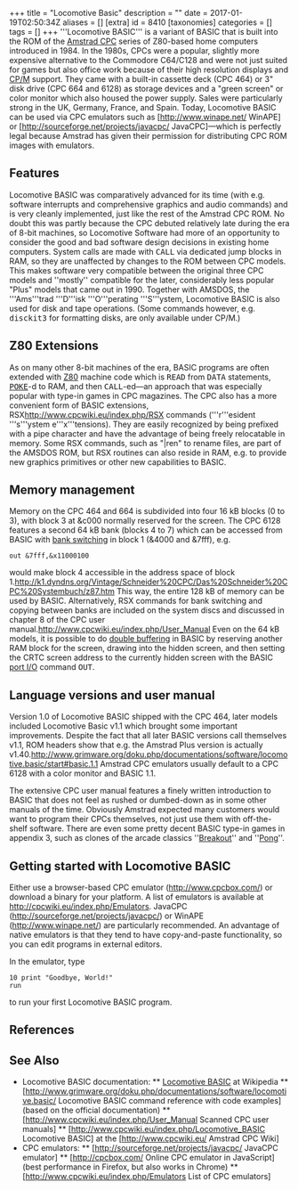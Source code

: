 +++
title = "Locomotive Basic"
description = ""
date = 2017-01-19T02:50:34Z
aliases = []
[extra]
id = 8410
[taxonomies]
categories = []
tags = []
+++
'''Locomotive BASIC''' is a variant of BASIC that is built into the ROM of the [Amstrad CPC](https://en.wikipedia.org/wiki/Amstrad_CPC) series of Z80-based home computers introduced in 1984. In the 1980s, CPCs were a popular, slightly more expensive alternative to the Commodore C64/C128 and were not just suited for games but also office work because of their high resolution displays and [CP/M](https://en.wikipedia.org/wiki/CP/M) support. They came with a built-in cassette deck (CPC 464) or 3" disk drive (CPC 664 and
6128) as storage devices and a "green screen" or color monitor which also housed the power supply. Sales were particularly strong in the UK, Germany, France, and Spain. Today, Locomotive BASIC can be used via CPC emulators such as [http://www.winape.net/ WinAPE] or [http://sourceforge.net/projects/javacpc/ JavaCPC]—which is perfectly legal because Amstrad has given their permission for distributing CPC ROM images with emulators.

## Features
Locomotive BASIC was comparatively advanced for its time (with e.g. software interrupts and comprehensive graphics and audio commands) and is very cleanly implemented, just like the rest of the Amstrad CPC ROM. No doubt this was partly because the CPC debuted relatively late during the era of 8-bit machines, so Locomotive Software had more of an opportunity to consider the good and bad software design decisions in existing home computers. System calls are made with <tt>CALL</tt> via dedicated jump blocks in RAM, so they are unaffected by changes to the ROM between CPC models. This makes software very compatible between the original three CPC models and ''mostly'' compatible for the later, considerably less popular "Plus" models that came out in 1990. Together with AMSDOS, the '''Ams'''trad '''D'''isk '''O'''perating '''S'''ystem, Locomotive BASIC is also used for disk and tape operations. (Some commands however, e.g. <tt>disckit3</tt> for formatting disks, are only available under CP/M.)

## Z80 Extensions
As on many other 8-bit machines of the era, BASIC programs are often extended with [Z80](https://rosettacode.org/wiki/Z80_Assembly) machine code which is <tt>READ</tt> from <tt>DATA</tt> statements, <tt>[POKE](https://en.wikipedia.org/wiki/PEEK_and_POKE)</tt>-d to RAM, and then <tt>CALL</tt>-ed—an approach that was especially popular with type-in games in CPC magazines. The CPC also has a more convenient form of BASIC extensions, RSX<ref>http://www.cpcwiki.eu/index.php/RSX</ref> commands ('''r'''esident '''s'''ystem e'''x'''tensions). They are easily recognized by being prefixed with a pipe character and have the advantage of being freely relocatable in memory. Some RSX commands, such as "|ren" to rename files, are part of the AMSDOS ROM, but RSX routines can also reside in RAM, e.g. to provide new graphics primitives or other new capabilities to BASIC.

## Memory management
Memory on the CPC 464 and 664 is subdivided into four 16 kB blocks (0 to 3), with block 3 at &c000 normally reserved for the screen. The CPC 6128 features a second 64 kB bank (blocks 4 to 7) which can be accessed from BASIC with [bank switching](https://en.wikipedia.org/wiki/Bank_switching) in block 1 (&4000 and &7fff), e.g.


```locobasic
out &7fff,&x11000100
```


would make block 4 accessible in the address space of block 1.<ref>http://k1.dyndns.org/Vintage/Schneider%20CPC/Das%20Schneider%20CPC%20Systembuch/z87.htm</ref> This way, the entire 128 kB of memory can be used by BASIC. Alternatively, RSX commands for bank switching and copying between banks are included on the system discs and discussed in chapter 8 of the CPC user manual.<ref>http://www.cpcwiki.eu/index.php/User_Manual</ref> Even on the 64 kB models, it is possible to do [double buffering](https://en.wikipedia.org/wiki/Multiple_buffering) in BASIC by reserving another RAM block for the screen, drawing into the hidden screen, and then setting the CRTC screen address to the currently hidden screen with the BASIC [port I/O](https://en.wikipedia.org/wiki/I/o_port) command <tt>OUT</tt>.

## Language versions and user manual
Version 1.0 of Locomotive BASIC shipped with the CPC 464, later models included Locomotive Basic v1.1 which brought some important improvements. Despite the fact that all later BASIC versions call themselves v1.1, ROM headers show that e.g. the Amstrad Plus version is actually v1.40.<ref>http://www.grimware.org/doku.php/documentations/software/locomotive.basic/start#basic.1.1</ref> Amstrad CPC emulators usually default to a CPC 6128 with a color monitor and BASIC 1.1.

The extensive CPC user manual features a finely written introduction to BASIC that does not feel as rushed or dumbed-down as in some other manuals of the time. Obviously Amstrad expected many customers would want to program their CPCs themselves, not just use them with off-the-shelf software. There are even some pretty decent BASIC type-in games in appendix 3, such as clones of the arcade classics ''[Breakout](https://en.wikipedia.org/wiki/Breakout_(video_game))'' and ''[Pong](https://en.wikipedia.org/wiki/Pong)''.

## Getting started with Locomotive BASIC
Either use a browser-based CPC emulator (http://www.cpcbox.com/) or download a binary for your platform. A list of emulators is available at http://cpcwiki.eu/index.php/Emulators. JavaCPC (http://sourceforge.net/projects/javacpc/) or WinAPE (http://www.winape.net/) are particularly recommended. An advantage of native emulators is that they tend to have copy-and-paste functionality, so you can edit programs in external editors.

In the emulator, type


```locobasic
10 print "Goodbye, World!"
run
```


to run your first Locomotive BASIC program.

## References
<references />

## See Also
* Locomotive BASIC documentation:
** [Locomotive BASIC](https://en.wikipedia.org/wiki/Locomotive_BASIC) at Wikipedia
** [http://www.grimware.org/doku.php/documentations/software/locomotive.basic/ Locomotive BASIC command reference with code examples] (based on the official documentation)
** [http://www.cpcwiki.eu/index.php/User_Manual Scanned CPC user manuals]
** [http://www.cpcwiki.eu/index.php/Locomotive_BASIC Locomotive BASIC] at the [http://www.cpcwiki.eu/ Amstrad CPC Wiki]
* CPC emulators:
** [http://sourceforge.net/projects/javacpc/ JavaCPC emulator]
** [http://cpcbox.com/ Online CPC emulator in JavaScript] (best performance in Firefox, but also works in Chrome)
** [http://www.cpcwiki.eu/index.php/Emulators List of CPC emulators]
